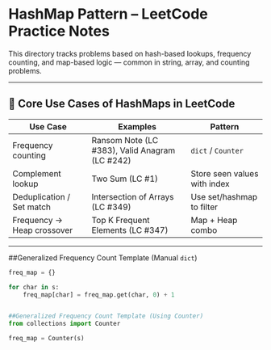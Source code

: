 # HashMap Pattern – LeetCode Practice Notes

This directory tracks problems based on hash-based lookups, frequency counting, and map-based logic — common in string, array, and counting problems.

---

## 🔁 Core Use Cases of HashMaps in LeetCode

| Use Case | Examples | Pattern |
|----------|----------|---------|
| Frequency counting | Ransom Note (LC #383), Valid Anagram (LC #242) | `dict` / `Counter` |
| Complement lookup | Two Sum (LC #1) | Store seen values with index |
| Deduplication / Set match | Intersection of Arrays (LC #349) | Use set/hashmap to filter |
| Frequency → Heap crossover | Top K Frequent Elements (LC #347) | Map + Heap combo |

---

##Generalized Frequency Count Template (Manual `dict`)

```python
freq_map = {}

for char in s:
    freq_map[char] = freq_map.get(char, 0) + 1


##Generalized Frequency Count Template (Using Counter)
from collections import Counter

freq_map = Counter(s)

